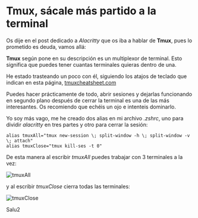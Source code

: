 # **Tmux**, sácale más partido a la terminal
####

Os dije en el post dedicado a *Alacritty* que os iba a hablar de **Tmux**, pues lo prometido es deuda, vamos allá:

**Tmux** según pone en su descripción es un multiplexor de terminal. Esto significa que puedes tener cuantas terminales quieras dentro de una.

He estado trasteando un poco con él, siguiendo los atajos de teclado que indican en esta página, [tmuxcheatsheet.com](tmuxcheatsheet.com)

Puedes hacer prácticamente de todo, abrir sesiones y dejarlas funcionando en segundo plano después de cerrar la terminal es una de las más interesantes. Os recomiendo que echéis un ojo e intenteis dominarlo.

Yo soy más vago, me he creado dos alias en mi archivo *.zshrc*, uno para dividir *alacritty* en tres partes y otro para cerrar la sesión:

    alias tmuxAll="tmux new-session \; split-window -h \; split-window -v \; attach"
    alias tmuxClose="tmux kill-ses -t 0"

De esta manera al escribir *tmuxAll* puedes trabajar con 3 terminales a la vez:

![tmuxAll](https://silly-goldberg-68d2eb.netlify.com/tmux-sacale-mas-partido/tmux.png   "TmuxAll")

y al escribir *tmuxClose* cierra todas las terminales:

![tmuxClose](https://silly-goldberg-68d2eb.netlify.com/tmux-sacale-mas-partido/tmuxClose.png   "TmuxClose")

Salu2
